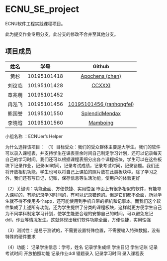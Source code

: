 # ECNU_SE_project

ECNU软件工程实践课程项目。

此为提交作业专用分支，此分支的修改不合并至其他分支。<!--因为不想在把app部署到服务器或者其他哪里时，把作业文件一起拉过去。-->

## 项目成员

|  姓名  |    学号     |                            Github                            |
| :----: | :---------: | :----------------------------------------------------------: |
|  黄杉  | 10195101418 | [Apochens (chen)](https://github.com/Apochens)  |
| 刘议临 | 10195101428 |       [CCXXXI](https://github.com/CCXXXI)       |
| 章兆萌 | 10195101452 |                        <!--没回复-->                         |
| 冉泓飞 | 10195101456 | [10195101456 (ranhongfei)](https://github.com/10195101456) |
| 熊国誉 | 10195101550 | [SplendidMendax](https://github.com/SplendidMendax) |
| 李晓晗 | 10195101560 |     [Mamboing](https://github.com/Mamboing)     |

小组名称 ：ECNUer’s Helper

为什么选择该项目：
（1）目标受众：我们的受众群体主要是大学生。我们的软件可以录入课程表，并支持学生在课表空余时间自己制定学习计划，还可以记录每天自己的学习时间。我们还可以根据课程表细分出各个课程板块，学生可以在这些板块下记录作业，记录ddl时间，记录考试成绩，记录考试时间，记录错题。我们还将开放相机功能，学生也可以将自己上课拍的照片放在此类板块中。除了学习之外，我们还有写日记，记账，保存信息等生活功能，使用户的体验更好

（2）关键词：功能全面、方便快捷、实用性强
       市面上有很多相似的软件，有能导入课程的，有能记录学习时间的，有可以记录错题的。但是它们都不全面，所以学生就不得不使用多个app，还可能使用到手机自带的相机和记事本。而我们这个软件集成了上述所有功能，还为学生提供了分类的课程板块，这样就更方便学生自己为不同学科制定学习计划，使学生能更合理的安排自己的时间，可以避免忘记ddl，作业等情况发生。这就体现出我们软件功能全面，方便快捷，实用性强
       
（3）测试性：是易于测试的，不需要设置特殊位置，不需要输入特殊数据，没有特殊的硬件要求

（4）功能：
           记录学生信息：学号，姓名
           记录学生成绩
           学生日记
           学生记账
           记录考试时间
           开放拍照功能
           记录作业ddl
           错题录入
           记录学习时间
           录入课程表
